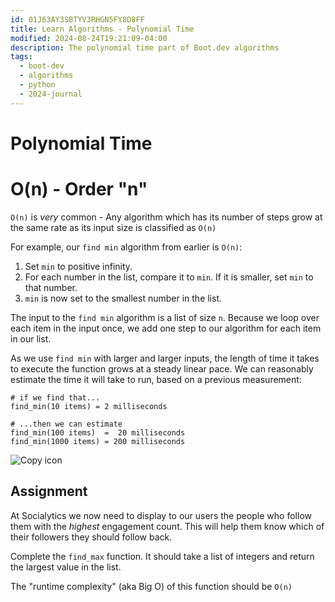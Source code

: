 ```yaml
---
id: 01J63AY3SBTYV3RHGN5FY8D8FF
title: Learn Algorithms - Polynomial Time
modified: 2024-08-24T19:21:09-04:00
description: The polynomial time part of Boot.dev algorithms
tags:
  - boot-dev
  - algorithms
  - python
  - 2024-journal
---
```

# Polynomial Time


# O(n) - Order "n"

`O(n)` is _very_ common - Any algorithm which has its number of steps grow at the same rate as its input size is classified as `O(n)`

For example, our `find min` algorithm from earlier is `O(n)`:

1. Set `min` to positive infinity.
2. For each number in the list, compare it to `min`. If it is smaller, set `min` to that number.
3. `min` is now set to the smallest number in the list.

The input to the `find min` algorithm is a list of size `n`. Because we loop over each item in the input once, we add one step to our algorithm for each item in our list.

As we use `find min` with larger and larger inputs, the length of time it takes to execute the function grows at a steady linear pace. We can reasonably estimate the time it will take to run, based on a previous measurement:

```
# if we find that...
find_min(10 items) = 2 milliseconds

# ...then we can estimate
find_min(100 items)  =  20 milliseconds
find_min(1000 items) = 200 milliseconds
```

![Copy icon](https://www.boot.dev/img/copy_icon.svg)

## Assignment

At Socialytics we now need to display to our users the people who follow them with the _highest_ engagement count. This will help them know which of their followers they should follow back.

Complete the `find_max` function. It should take a list of integers and return the largest value in the list.

The "runtime complexity" (aka Big O) of this function should be `O(n)`